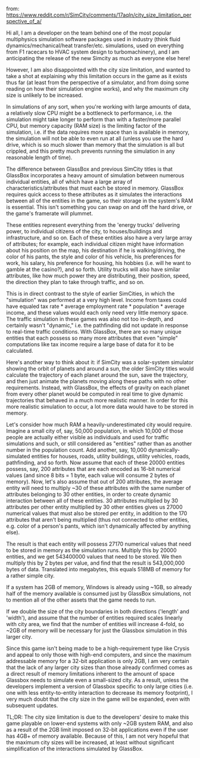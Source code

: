 from: <https://www.reddit.com/r/SimCity/comments/17aqln/city_size_limitation_perspective_of_a/>

Hi all, I am a developer on the team behind one of the most popular multiphysics simulation software packages used in industry (think fluid dynamics/mechanical/heat transfer/etc. simulations, used on everything from F1 racecars to HVAC system design to turbomachinery), and I am anticipating the release of the new Simcity as much as everyone else here!

However, I am also disappointed with the city size limitation, and wanted to take a shot at explaining why this limitation occurs in the game as it exists thus far (at least from the perspective of a simulator, and from doing some reading on how their simulation engine works), and why the maximum city size is unlikely to be increased.

In simulations of any sort, when you're working with large amounts of data, a relatively slow CPU might be a bottleneck to performance, i.e. the simulation might take longer to perform than with a faster/more parallel CPU, but memory capacity (RAM size) is the limiting factor of the simulation, i.e. if the data requires more space than is available in memory, the simulation will not be able to even run at all (unless you use the hard drive, which is so much slower than memory that the simulation is all but crippled, and this pretty much prevents running the simulation in any reasonable length of time).

The difference between GlassBox and previous SimCity titles is that GlassBox incorporates a heavy amount of simulation between numerous individual entities, all of which have a large array of characteristics/attributes that must each be stored in memory. GlassBox requires quick access to these attributes as it simulates the interactions between all of the entities in the game, so their storage in the system's RAM is essential. This isn't something you can swap on and off the hard drive, or the game's framerate will plummet.

These entities represent everything from the 'energy trucks' delivering power, to individual citizens of the city, to houses/buildings and infrastructure, and so on. Each of these entities also have a very large array of attributes; for example, each individual citizen might have information about his position on the map, his destination if he is walking/driving, the color of his pants, the style and color of his vehicle, his preferences for work, his salary, his preference for housing, his hobbies (i.e. will he want to gamble at the casino?), and so forth. Utility trucks will also have similar attributes, like how much power they are distributing, their position, speed, the direction they plan to take through traffic, and so on.

This is in direct contrast to the style of earlier SimCities, in which the "simulation" was performed at a very high level. Income from taxes could have equaled tax rate * average employment rate * population * average income, and these values would each only need very little memory space. The traffic simulation in these games was also not too in-depth, and certainly wasn't "dynamic," i.e. the pathfinding did not update in response to real-time traffic conditions. With GlassBox, there are so many unique entities that each possess so many more attributes that even "simple" computations like tax income require a large base of data for it to be calculated.

Here's another way to think about it: if SimCity was a solar-system simulator showing the orbit of planets and around a sun, the older SimCity titles would calculate the trajectory of each planet around the sun, save the trajectory, and then just animate the planets moving along these paths with no other requirements. Instead, with GlassBox, the effects of gravity on each planet from every other planet would be computed in real time to give dynamic trajectories that behaved in a much more realistic manner. In order for this more realistic simulation to occur, a lot more data would have to be stored in memory.

Let's consider how much RAM a heavily-underestimated city would require. Imagine a small city of, say, 50,000 population, in which 10,000 of those people are actually either visible as individuals and used for traffic simulations and such, or still considered as "entities" rather than as another number in the population count. Add another, say, 10,000 dynamically-simulated entities for houses, roads, utility buildings, utility vehicles, roads, pathfinding, and so forth. Now assume that each of these 20000 entities possess, say, 200 attributes that are each encoded as 16-bit numerical values (and since 8 bits = 1 byte, each value will consume 2 bytes of memory). Now, let's also assume that out of 200 attributes, the average entity will need to multiply ~30 of these attributes with the same number of attributes belonging to 30 other entities, in order to create dynamic interaction between all of these entities. 30 attributes multiplied by 30 attributes per other entity multiplied by 30 other entities gives us 27000 numerical values that must also be stored per entity, in addition to the 170 attributes that aren't being multiplied (thus not connected to other entities, e.g. color of a person's pants, which isn't dynamically affected by anything else).

The result is that each entity will possess 27170 numerical values that need to be stored in memory as the simulation runs. Multiply this by 20000 entities, and we get 543400000 values that need to be stored. We then multiply this by 2 bytes per value, and find that the result is 543,000,000 bytes of data. Translated into megabytes, this equals 518MB of memory for a rather simple city.

If a system has 2GB of memory, Windows is already using ~1GB, so already half of the memory available is consumed just by GlassBox simulations, not to mention all of the other assets that the game needs to run.

If we double the size of the city boundaries in both directions ('length' and 'width'), and assume that the number of entities required scales linearly with city area, we find that the number of entities will increase 4-fold, so ~2GB of memory will be necessary for just the Glassbox simulation in this larger city.

Since this game isn't being made to be a high-requirement type like Crysis and appeal to only those with high-end computers, and since the maximum addressable memory for a 32-bit application is only 2GB, I am very certain that the lack of any larger city sizes than those already confirmed comes as a direct result of memory limitations inherent to the amount of space Glassbox needs to simulate even a small-sized city. As a result, unless the developers implement a version of Glassbox specific to only large cities (i.e. one with less entity-to-entity interaction to decrease its memory footprint), I very much doubt that the city size in the game will be expanded, even with subsequent updates.

TL;DR: The city size limitation is due to the developers' desire to make this game playable on lower-end systems with only ~2GB system RAM, and also as a result of the 2GB limit imposed on 32-bit applications even if the user has 4GB+ of memory available. Because of this, I am not very hopeful that the maximum city sizes will be increased, at least without significant simplification of the interactions simulated by GlassBox.